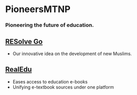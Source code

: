 # PioneersMTNP  
### Pioneering the future of education.  
## [RESolve Go](https://pioneersmtnp.github.io/resolvego.html "Our Site")  
- Our innovative idea on the development of new Muslims.
## [RealEdu](https://pioneersmtnp.github.io/realedu.html "Our Site")  
- Eases access to education e-books  
- Unifying e-textbook sources under one platform  
